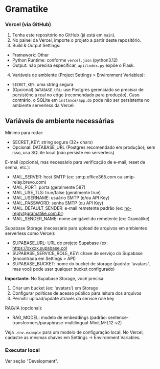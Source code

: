 # Gramatike

### Vercel (via GitHub)
1. Tenha este repositório no GitHub (já está em `main`).
2. No painel da Vercel, importe o projeto a partir deste repositório.
3. Build & Output Settings:
- Framework: Other
- Python Runtime: conforme `vercel.json` (python3.12)
- Output: não precisa especificar, `api/index.py` expõe o Flask.
4. Variáveis de ambiente (Project Settings > Environment Variables):
- `SECRET_KEY`: uma string segura
- (Opcional) `DATABASE_URL`: use Postgres gerenciado se precisar de persistência real no edge (recomendado para produção). Caso contrário, o SQLite em `instance/app.db` pode não ser persistente no ambiente serverless da Vercel.

## Variáveis de ambiente necessárias

Mínimo para rodar:

- SECRET_KEY: string segura (32+ chars)
- Opcional: DATABASE_URL (Postgres recomendado em produção); sem isso, usa SQLite local (não persiste em serverless)

E-mail (opcional, mas necessário para verificação de e-mail, reset de senha, etc.):

- MAIL_SERVER: host SMTP (ex: smtp.office365.com ou smtp-relay.brevo.com)
- MAIL_PORT: porta (geralmente 587)
- MAIL_USE_TLS: true/false (geralmente true)
- MAIL_USERNAME: usuário SMTP (e/ou API Key)
- MAIL_PASSWORD: senha SMTP (ou API Key)
- MAIL_DEFAULT_SENDER: e-mail remetente padrão (ex: no-reply@gramatike.com.br)
- MAIL_SENDER_NAME: nome amigável do remetente (ex: Gramátike)

Supabase Storage (necessário para upload de arquivos em ambientes serverless como Vercel):

- SUPABASE_URL: URL do projeto Supabase (ex: https://xxxxx.supabase.co)
- SUPABASE_SERVICE_ROLE_KEY: chave de serviço do Supabase (encontrada em Settings > API)
- SUPABASE_BUCKET: nome do bucket de storage (padrão: 'avatars', mas você pode usar qualquer bucket configurado)

**Importante:** No Supabase Storage, você precisa:
1. Criar um bucket (ex: 'avatars') em Storage
2. Configurar políticas de acesso público para leitura dos arquivos
3. Permitir upload/update através da service role key

RAG/IA (opcional):

- RAG_MODEL: modelo de embeddings (padrão: sentence-transformers/paraphrase-multilingual-MiniLM-L12-v2)

Veja `.env.example` para um modelo de configuração local. No Vercel, cadastre as mesmas chaves em Settings → Environment Variables.

### Executar local
Ver seção "Development".
